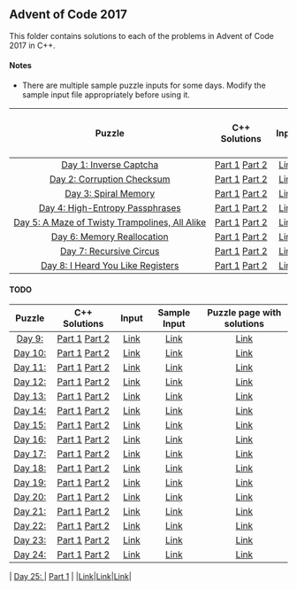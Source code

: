 ## Advent of Code 2017 ##

This folder contains solutions to each of the problems in Advent of Code 2017 in C++.

#### Notes ####
* There are multiple sample puzzle inputs for some days. Modify the sample input file appropriately before using it.

|Puzzle|C++ Solutions|Input|Sample Input|Puzzle page with solutions|
|:---:|:---:|:---:|:---:|:---:|
| <nobr> [Day 1: Inverse Captcha](https://adventofcode.com/2017/day/1) </nobr> | <nobr> [Part 1](/2017/cpp/day_01a.cpp) [Part 2](/2017/cpp/day_01b.cpp) </nobr> |[Link](/2017/input/day_01_input)|[Link](/2017/sample_input/day_01_sample_input)|[Link](/2017/puzzles/day_01_puzzle)|
| <nobr> [Day 2: Corruption Checksum](https://adventofcode.com/2017/day/2) </nobr> | <nobr> [Part 1](/2017/cpp/day_02a.cpp) [Part 2](/2017/cpp/day_02b.cpp) </nobr> |[Link](/2017/input/day_02_input)|[Link](/2017/sample_input/day_02_sample_input)|[Link](/2017/puzzles/day_02_puzzle)|
| <nobr> [Day 3: Spiral Memory](https://adventofcode.com/2017/day/3) </nobr> | <nobr> [Part 1](/2017/cpp/day_03a.cpp) [Part 2](/2017/cpp/day_03b.cpp) </nobr> |[Link](/2017/input/day_03_input)|[Link](/2017/sample_input/day_03_sample_input)|[Link](/2017/puzzles/day_03_puzzle)|
| <nobr> [Day 4: High-Entropy Passphrases](https://adventofcode.com/2017/day/4) </nobr> | <nobr> [Part 1](/2017/cpp/day_04a.cpp) [Part 2](/2017/cpp/day_04b.cpp) </nobr> |[Link](/2017/input/day_04_input)|[Link](/2017/sample_input/day_04_sample_input)|[Link](/2017/puzzles/day_04_puzzle)|
| <nobr> [Day 5: A Maze of Twisty Trampolines, All Alike](https://adventofcode.com/2017/day/5) </nobr> | <nobr> [Part 1](/2017/cpp/day_05a.cpp) [Part 2](/2017/cpp/day_05b.cpp) </nobr> |[Link](/2017/input/day_05_input)|[Link](/2017/sample_input/day_05_sample_input)|[Link](/2017/puzzles/day_05_puzzle)|
| <nobr> [Day 6: Memory Reallocation](https://adventofcode.com/2017/day/6) </nobr> | <nobr> [Part 1](/2017/cpp/day_06a.cpp) [Part 2](/2017/cpp/day_06b.cpp) </nobr> |[Link](/2017/input/day_06_input)|[Link](/2017/sample_input/day_06_sample_input)|[Link](/2017/puzzles/day_06_puzzle)|
| <nobr> [Day 7: Recursive Circus](https://adventofcode.com/2017/day/7) </nobr> | <nobr> [Part 1](/2017/cpp/day_07a.cpp) [Part 2](/2017/cpp/day_07b.cpp) </nobr> | [Link](/2017/input/day_07_input)|[Link](/2017/sample_input/day_07_sample_input)|[Link](/2017/puzzles/day_07_puzzle)|
| <nobr> [Day 8: I Heard You Like Registers](https://adventofcode.com/2017/day/8) </nobr> | <nobr> [Part 1](/2017/cpp/day_08a.cpp) [Part 2](/2017/cpp/day_08b.cpp) </nobr> | [Link](/2017/input/day_08_input)|[Link](/2017/sample_input/day_08_sample_input)|[Link](/2017/puzzles/day_08_puzzle)|

#### TODO ####

|Puzzle|C++ Solutions|Input|Sample Input|Puzzle page with solutions|
|:---:|:---:|:---:|:---:|:---:|
| <nobr> [Day 9: ](https://adventofcode.com/2017/day/9) </nobr> | <nobr> [Part 1](/2017/cpp/day_09a.cpp) [Part 2](/2017/cpp/day_09b.cpp) </nobr> | [Link](/2017/input/day_09_input)|[Link](/2017/sample_input/day_09_sample_input)|[Link](/2017/puzzles/day_09_puzzle)|
| <nobr> [Day 10: ](https://adventofcode.com/2017/day/10) </nobr> | <nobr> [Part 1](/2017/cpp/day_10a.cpp) [Part 2](/2017/cpp/day_10b.cpp) </nobr> |[Link](/2017/input/day_10_input)|[Link](/2017/sample_input/day_10_sample_input)|[Link](/2017/puzzles/day_10_puzzle)|
| <nobr> [Day 11: ](https://adventofcode.com/2017/day/11) </nobr> | <nobr> [Part 1](/2017/cpp/day_11a.cpp) [Part 2](/2017/cpp/day_11b.cpp) </nobr> |[Link](/2017/input/day_11_input)|[Link](/2017/sample_input/day_11_sample_input)|[Link](/2017/puzzles/day_11_puzzle)|
| <nobr> [Day 12: ](https://adventofcode.com/2017/day/12) </nobr> | <nobr> [Part 1](/2017/cpp/day_12a.cpp) [Part 2](/2017/cpp/day_12b.cpp) </nobr> |[Link](/2017/input/day_12_input)|[Link](/2017/sample_input/day_12_sample_input)|[Link](/2017/puzzles/day_12_puzzle)|
| <nobr> [Day 13: ](https://adventofcode.com/2017/day/13) </nobr> | <nobr> [Part 1](/2017/cpp/day_13a.cpp) [Part 2](/2017/cpp/day_13b.cpp) </nobr> |[Link](/2017/input/day_13_input)|[Link](/2017/sample_input/day_13_sample_input)|[Link](/2017/puzzles/day_13_puzzle)|
| <nobr> [Day 14: ](https://adventofcode.com/2017/day/14) </nobr> | <nobr> [Part 1](/2017/cpp/day_14a.cpp) [Part 2](/2017/cpp/day_14b.cpp) </nobr> |[Link](/2017/input/day_14_input)|[Link](/2017/sample_input/day_14_sample_input)|[Link](/2017/puzzles/day_14_puzzle)|
| <nobr> [Day 15: ](https://adventofcode.com/2017/day/15) </nobr> | <nobr> [Part 1](/2017/cpp/day_15a.cpp) [Part 2](/2017/cpp/day_15b.cpp) </nobr> |[Link](/2017/input/day_15_input)|[Link](/2017/sample_input/day_15_sample_input)|[Link](/2017/puzzles/day_15_puzzle)|
| <nobr> [Day 16: ](https://adventofcode.com/2017/day/16) </nobr> | <nobr> [Part 1](/2017/cpp/day_16a.cpp) [Part 2](/2017/cpp/day_16b.cpp) </nobr> |[Link](/2017/input/day_16_input)|[Link](/2017/sample_input/day_16_sample_input)|[Link](/2017/puzzles/day_16_puzzle)|
| <nobr> [Day 17: ](https://adventofcode.com/2017/day/17) </nobr> | <nobr> [Part 1](/2017/cpp/day_17a.cpp) [Part 2](/2017/cpp/day_17b.cpp) </nobr> |[Link](/2017/input/day_17_input)|[Link](/2017/sample_input/day_17_sample_input)|[Link](/2017/puzzles/day_17_puzzle)|
| <nobr> [Day 18: ](https://adventofcode.com/2017/day/18) </nobr> | <nobr> [Part 1](/2017/cpp/day_18a.cpp) [Part 2](/2017/cpp/day_18b.cpp) </nobr> |[Link](/2017/input/day_18_input)|[Link](/2017/sample_input/day_18_sample_input)|[Link](/2017/puzzles/day_18_puzzle)|
| <nobr> [Day 19: ](https://adventofcode.com/2017/day/19) </nobr> | <nobr> [Part 1](/2017/cpp/day_19a.cpp) [Part 2](/2017/cpp/day_19b.cpp) </nobr> |[Link](/2017/input/day_19_input)|[Link](/2017/sample_input/day_19_sample_input)|[Link](/2017/puzzles/day_19_puzzle)|
| <nobr> [Day 20: ](https://adventofcode.com/2017/day/20) </nobr> | <nobr> [Part 1](/2017/cpp/day_20a.cpp) [Part 2](/2017/cpp/day_20b.cpp) </nobr> |[Link](/2017/input/day_20_input)|[Link](/2017/sample_input/day_20_sample_input)|[Link](/2017/puzzles/day_20_puzzle)|
| <nobr> [Day 21: ](https://adventofcode.com/2017/day/21) </nobr> | <nobr> [Part 1](/2017/cpp/day_21a.cpp) [Part 2](/2017/cpp/day_21b.cpp) </nobr> |[Link](/2017/input/day_21_input)|[Link](/2017/sample_input/day_21_sample_input)|[Link](/2017/puzzles/day_21_puzzle)|
| <nobr> [Day 22: ](https://adventofcode.com/2017/day/22) </nobr> | <nobr> [Part 1](/2017/cpp/day_22a.cpp) [Part 2](/2017/cpp/day_22b.cpp) </nobr> |[Link](/2017/input/day_22_input)|[Link](/2017/sample_input/day_22_sample_input)|[Link](/2017/puzzles/day_22_puzzle)|
| <nobr> [Day 23: ](https://adventofcode.com/2017/day/23) </nobr> | <nobr> [Part 1](/2017/cpp/day_23a.cpp) [Part 2](/2017/cpp/day_23b.cpp) </nobr> |[Link](/2017/input/day_23_input)|[Link](/2017/sample_input/day_23_sample_input)|[Link](/2017/puzzles/day_23_puzzle)|
| <nobr> [Day 24: ](https://adventofcode.com/2017/day/24) </nobr> | <nobr> [Part 1](/2017/cpp/day_24a.cpp) [Part 2](/2017/cpp/day_24b.cpp) </nobr> |[Link](/2017/input/day_24_input)|[Link](/2017/sample_input/day_24_sample_input)|[Link](/2017/puzzles/day_24_puzzle)|

| <nobr> [Day 25: ](https://adventofcode.com/2017/day/25) </nobr> | <nobr> [Part 1](/2017/cpp/day_25a.cpp) </nobr> | </nobr> |[Link](/2017/input/day_25_input)|[Link](/2017/sample_input/day_25_sample_input)|[Link](/2017/puzzles/day_25_puzzle)|
